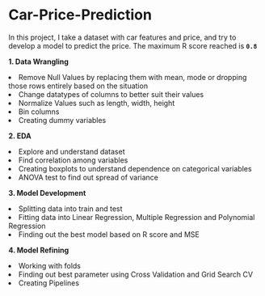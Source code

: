# Car-Price-Prediction

In this project, I take a dataset with car features and price, and try to develop a model to predict the price. The maximum R score reached is <b> `0.8` </b> 

<b>1. Data Wrangling  </b>
  <li> Remove Null Values by replacing them with mean, mode or dropping those rows entirely based on the situation
  <li> Change datatypes of columns to better suit their values
  <li> Normalize Values such as length, width, height
  <li> Bin columns
  <li> Creating dummy variables
  
<b>2. EDA </b>
  <li> Explore and understand dataset
  <li> Find correlation among variables
  <li> Creating boxplots to understand dependence on categorical variables
  <li> ANOVA test to find out spread of variance
  
<b>3. Model Development </b>
  <li> Splitting data into train and test 
  <li> Fitting data into Linear Regression, Multiple Regression and Polynomial Regression
  <li> Finding out the best model based on R score and MSE
  
<b>4. Model Refining </b>
  <li> Working with folds
  <li> Finding out best parameter using Cross Validation and Grid Search CV
  <li> Creating Pipelines
